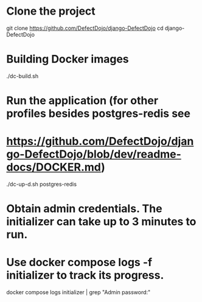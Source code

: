 # Clone the project
git clone https://github.com/DefectDojo/django-DefectDojo
cd django-DefectDojo

# Building Docker images
./dc-build.sh

# Run the application (for other profiles besides postgres-redis see  
# https://github.com/DefectDojo/django-DefectDojo/blob/dev/readme-docs/DOCKER.md)
./dc-up-d.sh postgres-redis

# Obtain admin credentials. The initializer can take up to 3 minutes to run.
# Use docker compose logs -f initializer to track its progress.
docker compose logs initializer | grep "Admin password:"
